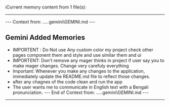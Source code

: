 

ℹCurrent memory content from 1 file(s):

  ---
  --- Context from: ..\..\.gemini\GEMINI.md ---
  ## Gemini Added Memories
  - IMPORTENT : Do Not use Any custom color my project check other pages component them and
  style and use similar them and ui
  - IMPORTENT: Don't remove any mager thinks in project if user say you to make mager
  changes. Change very carefuly everything
  - Important: Whenever you make any changes to the application, immediately update the
  README.md file to reflect those changes.
  - after any chagnes of the code clean and run the app
  - The user wants me to communicate in English text with a Bengali pronunciation.
  --- End of Context from: ..\..\.gemini\GEMINI.md ---
  ---